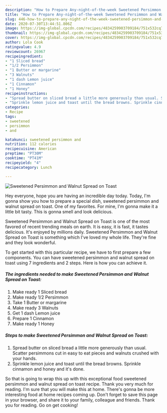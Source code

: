 ```yaml
---
description: "How to Prepare Any-night-of-the-week Sweetened Persimmon and Walnut Spread on Toast"
title: "How to Prepare Any-night-of-the-week Sweetened Persimmon and Walnut Spread on Toast"
slug: 446-how-to-prepare-any-night-of-the-week-sweetened-persimmon-and-walnut-spread-on-toast
date: 2020-07-30T13:44:51.806Z
image: https://img-global.cpcdn.com/recipes/4834259903709184/751x532cq70/sweetened-persimmon-and-walnut-spread-on-toast-recipe-main-photo.jpg
thumbnail: https://img-global.cpcdn.com/recipes/4834259903709184/751x532cq70/sweetened-persimmon-and-walnut-spread-on-toast-recipe-main-photo.jpg
cover: https://img-global.cpcdn.com/recipes/4834259903709184/751x532cq70/sweetened-persimmon-and-walnut-spread-on-toast-recipe-main-photo.jpg
author: Lola Cook
ratingvalue: 4.9
reviewcount: 26967
recipeingredient:
- "1 Sliced bread"
- "1/2 Persimmon"
- "1 Butter or margarine"
- "3 Walnuts"
- "1 dash Lemon juice"
- "1 Cinnamon"
- "1 Honey"
recipeinstructions:
- "Spread butter on sliced bread a little more generously than usual. Scatter persimmons cut in easy to eat pieces and walnuts crushed with your hands."
- "Sprinkle lemon juice and toast until the bread browns. Sprinkle cinnamon and honey and it&#39;s done."
categories:
- Recipe
tags:
- sweetened
- persimmon
- and

katakunci: sweetened persimmon and 
nutrition: 112 calories
recipecuisine: American
preptime: "PT30M"
cooktime: "PT41M"
recipeyield: "4"
recipecategory: Lunch

---
```



![Sweetened Persimmon and Walnut Spread on Toast](https://img-global.cpcdn.com/recipes/4834259903709184/751x532cq70/sweetened-persimmon-and-walnut-spread-on-toast-recipe-main-photo.jpg)

Hey everyone, hope you are having an incredible day today. Today, I'm gonna show you how to prepare a special dish, sweetened persimmon and walnut spread on toast. One of my favorites. For mine, I'm gonna make it a little bit tasty. This is gonna smell and look delicious.

Sweetened Persimmon and Walnut Spread on Toast is one of the most favored of recent trending meals on earth. It is easy, it is fast, it tastes delicious. It's enjoyed by millions daily. Sweetened Persimmon and Walnut Spread on Toast is something which I've loved my whole life. They're fine and they look wonderful.




To get started with this particular recipe, we have to first prepare a few components. You can have sweetened persimmon and walnut spread on toast using 7 ingredients and 2 steps. Here is how you can achieve it.

<!--inarticleads1-->

##### The ingredients needed to make Sweetened Persimmon and Walnut Spread on Toast:

1. Make ready 1 Sliced bread
1. Make ready 1/2 Persimmon
1. Take 1 Butter or margarine
1. Make ready 3 Walnuts
1. Get 1 dash Lemon juice
1. Prepare 1 Cinnamon
1. Make ready 1 Honey




<!--inarticleads2-->

##### Steps to make Sweetened Persimmon and Walnut Spread on Toast:

1. Spread butter on sliced bread a little more generously than usual. Scatter persimmons cut in easy to eat pieces and walnuts crushed with your hands.
1. Sprinkle lemon juice and toast until the bread browns. Sprinkle cinnamon and honey and it&#39;s done.




So that is going to wrap this up with this exceptional food sweetened persimmon and walnut spread on toast recipe. Thank you very much for reading. I'm sure that you will make this at home. There's gonna be more interesting food at home recipes coming up. Don't forget to save this page in your browser, and share it to your family, colleague and friends. Thank you for reading. Go on get cooking!

